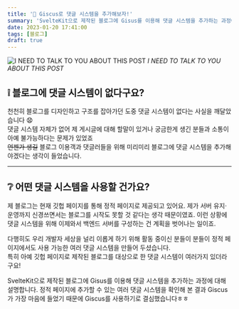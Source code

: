 ```yaml
---
title: '📝 Giscus로 댓글 시스템을 추가해보자!'
summary: 'SvelteKit으로 제작된 블로그에 Gisus를 이용해 댓글 시스템을 추가하는 과정에 대해 설명합니다.'
date: 2023-01-20 17:41:00
tags: [블로그]
draft: true
---
```


![I NEED TO TALK TO YOU ABOUT THIS POST](/img/blog/i-need-talk-to-you-about-this-post.gif)
_I NEED TO TALK TO YOU ABOUT THIS POST_

## ❕ 블로그에 댓글 시스템이 없다구요?

천천히 블로그를 디자인하고 구조를 잡아가던 도중 댓글 시스템이 없다는 사실을 깨달았습니다 😧  
댓글 시스템 자체가 없어 제 게시글에 대해 할말이 있거나 궁금한게 생긴 분들과 소통이 아예 불가능하다는 문제가 있었죠  
~~언젠가 생길~~ 블로그 이용객과 댓글러들을 위해 미리미리 블로그에 댓글 시스템을 추가해야겠다는 생각이 들었습니다.

---

## ❔ 어떤 댓글 시스템을 사용할 건가요?

제 블로그는 현재 깃헙 페이지를 통해 정적 페이지로 제공되고 있어요.
제가 서버 유지·운영까지 신경쓰면서는 블로그를 시작도 못할 것 같다는 생각 때문이였죠.
이런 상황에 댓글 시스템을 위해 이제와서 백엔드 서버를 구성하는 건 계획을 벗어나는 일이죠.

다행히도 우리 개발자 세상을 널리 이롭게 하기 위해 활동 중이신 분들이 분들이 정적 페이지에서도 사용 가능한 여러 댓글 시스템을 만들어 두셨습니다.  
특히 아예 깃헙 페이지로 제작된 블로그를 대상으로 한 댓글 시스템이 여러가지 있더라구요!

SvelteKit으로 제작된 블로그에 Gisus를 이용해 댓글 시스템을 추가하는 과정에 대해 설명합니다.
정적 페이지에 추가할 수 있는 여러 댓글 시스템을 확인해 본 결과 Giscus가 가장 마음에 들었기 때문에 Giscus를 사용하기로 결심했습니다ㅎㅎ
